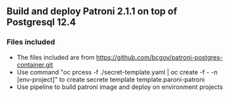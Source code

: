 ## Build and deploy Patroni 2.1.1 on top of Postgresql 12.4

### Files included
* The files included are from https://github.com/bcgov/patroni-postgres-container.git
* Use command "oc prcess -f ./secret-template.yaml | oc create -f - -n [env-project]" to create secrete template template.paroni-patroni
* Use pipeline to build patroni image and deploy on environment projects


